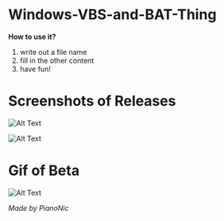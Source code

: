 # Windows-VBS-and-BAT-Thing

**How to use it?**
1. write out a file name
2. fill in the other content
3. have fun!

# Screenshots of Releases

![Alt Text](https://github.com/Pianonic/Windows-VBS-and-BAT-Thing/blob/main/Screenshots/1%20(1).png?raw=true)


![Alt Text](https://github.com/Pianonic/Windows-VBS-and-BAT-Thing/blob/main/Screenshots/2%20(1).png?raw=true) 


# Gif of Beta

![Alt Text](https://raw.githubusercontent.com/Pianonic/Windows-VBS-and-BAT-Thing/main/Screenshots/1.gif) 


*Made by PianoNic*
